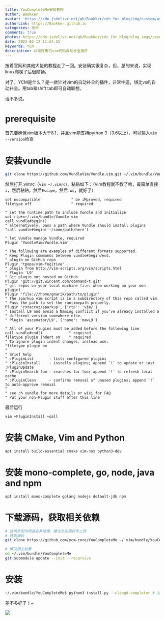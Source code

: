 ```yaml
---
title: YouCompleteMe安装教程
author: Baokker
avatar: 'https://cdn.jsdelivr.net/gh/Baokker/cdn_for_blog/img/custom/avatar.jpg'
authorLink: https://Baokker.github.io
categories: 技术
comments: true
photos: https://cdn.jsdelivr.net/gh/Baokker/cdn_for_blog/blog_imgs/pexels-kaju-9444064.jpg
date: 2022-02-12 11:54:15
keywords: YCM
description: 非常好用的vim代码自动补全插件
---
```






按着官网和其他大佬的教程走了一回。安装确实很复杂，但，总的来说，实现linux爬梯子后很顺畅。

对了，YCM是什么？是一款针对vim的自动补全的插件，非常牛逼，堪比vs的自动补全。用tab和shift tab即可自动联想。

话不多说。

# prerequisite

首先要确保vim版本大于8.1，并且vim能支持python 3（3.6以上），可以输入`vim --version`检查



# 安装vundle

```bash
git clone https://github.com/VundleVim/Vundle.vim.git ~/.vim/bundle/Vundle.vim
```

然后打开.vimrc（`vim ~/.vimrc`)，粘贴如下：（vim教程就不教了哈，最简单直接`i`，然后粘贴，然后`Escape`，然后`:wq`，就好了）

```text
set nocompatible              " be iMproved, required
filetype off                  " required

" set the runtime path to include Vundle and initialize
set rtp+=~/.vim/bundle/Vundle.vim
call vundle#begin()
" alternatively, pass a path where Vundle should install plugins
"call vundle#begin('~/some/path/here')

" let Vundle manage Vundle, required
Plugin 'VundleVim/Vundle.vim'

" The following are examples of different formats supported.
" Keep Plugin commands between vundle#begin/end.
" plugin on GitHub repo
Plugin 'tpope/vim-fugitive'
" plugin from http://vim-scripts.org/vim/scripts.html
" Plugin 'L9'
" Git plugin not hosted on GitHub
Plugin 'git://git.wincent.com/command-t.git'
" git repos on your local machine (i.e. when working on your own plugin)
Plugin 'file:///home/gmarik/path/to/plugin'
" The sparkup vim script is in a subdirectory of this repo called vim.
" Pass the path to set the runtimepath properly.
Plugin 'rstacruz/sparkup', {'rtp': 'vim/'}
" Install L9 and avoid a Naming conflict if you've already installed a
" different version somewhere else.
" Plugin 'ascenator/L9', {'name': 'newL9'}

" All of your Plugins must be added before the following line
call vundle#end()            " required
filetype plugin indent on    " required
" To ignore plugin indent changes, instead use:
"filetype plugin on
"
" Brief help
" :PluginList       - lists configured plugins
" :PluginInstall    - installs plugins; append `!` to update or just :PluginUpdate
" :PluginSearch foo - searches for foo; append `!` to refresh local cache
" :PluginClean      - confirms removal of unused plugins; append `!` to auto-approve removal
"
" see :h vundle for more details or wiki for FAQ
" Put your non-Plugin stuff after this line
```

最后运行

```bash
vim +PluginInstall +qall
```



# 安装 CMake, Vim and Python

```bash
apt install build-essential cmake vim-nox python3-dev
```



# 安装 mono-complete, go, node, java and npm

```bash
apt install mono-complete golang nodejs default-jdk npm
```



# 下载源码，获取相关依赖

```bash
# 这两步因为网速会非常慢，建议先实现科学上网
# 获取源码
git clone https://github.com/ycm-core/YouCompleteMe ~/.vim/bundle/YouCompleteMe 

# 解决相关依赖
cd ~/.vim/bundle/YouCompleteMe
git submodule update --init --recursive 
```



# 安装

```bash
~/.vim/bundle/YouCompleteMe$ python3 install.py --clangd-completer # 对c/cpp自动补全，可以改成--all，支持所有语言
```



差不多好了！~

![](https://cdn.jsdelivr.net/gh/Baokker/cdn_for_blog/blog_imgs/20220212115145.png)

